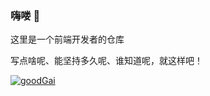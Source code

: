 ### 嗨喽 👾
这里是一个前端开发者的仓库

写点啥呢、能坚持多久呢、谁知道呢，就这样吧！

[![goodGai](https://github-readme-stats.vercel.app/api?username=goodGai)](https://github.com/anuraghazra/github-readme-stats)
